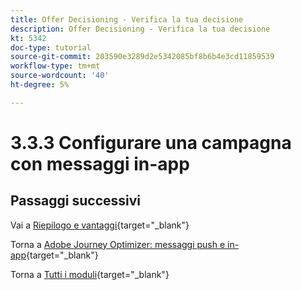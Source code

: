 ```yaml
---
title: Offer Decisioning - Verifica la tua decisione
description: Offer Decisioning - Verifica la tua decisione
kt: 5342
doc-type: tutorial
source-git-commit: 203590e3289d2e5342085bf8b6b4e3cd11859539
workflow-type: tm+mt
source-wordcount: '40'
ht-degree: 5%

---
```


# 3.3.3 Configurare una campagna con messaggi in-app


## Passaggi successivi

Vai a [Riepilogo e vantaggi](./summary.md){target="_blank"}

Torna a [Adobe Journey Optimizer: messaggi push e in-app](ajopushinapp.md){target="_blank"}

Torna a [Tutti i moduli](./../../../../overview.md){target="_blank"}
